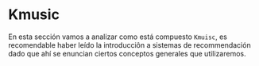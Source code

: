 # **Kmusic**

En esta sección vamos a analizar como está compuesto `Kmuisc`, es recomendable haber leído la
introducciôn a sistemas de recommendación dado que ahí se enuncian ciertos conceptos generales 
que utilizaremos.

